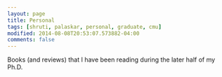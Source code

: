 ```yaml
---
layout: page
title: Personal
tags: [shruti, palaskar, personal, graduate, cmu]
modified: 2014-08-08T20:53:07.573882-04:00
comments: false
---
```


Books (and reviews) that I have been reading during the later half of my Ph.D.


